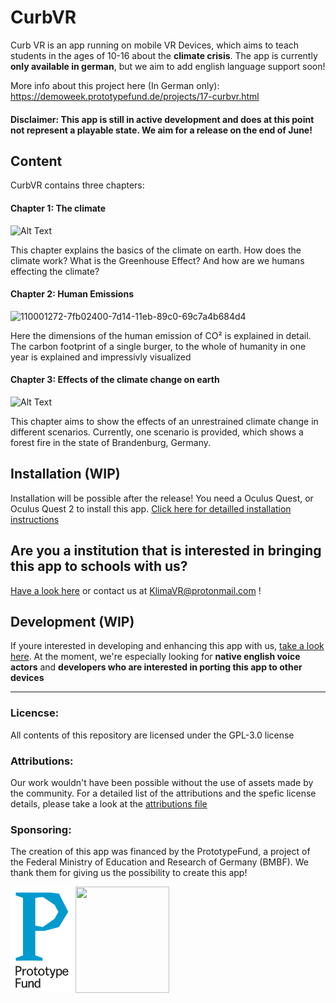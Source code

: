 # CurbVR

Curb VR is an app running on mobile VR Devices, which aims to teach students in the ages of 10-16 about the **climate crisis**. The app is currently **only available in german**, but we aim to add english language support soon!

More info about this project here (In German only): https://demoweek.prototypefund.de/projects/17-curbvr.html


#### Disclaimer: This app is still in active development and does at this point not represent a playable state. We aim for a release on the end of June!

## Content

CurbVR contains three chapters:

#### Chapter 1: The climate

![Alt Text](https://demoweek.prototypefund.de/assets/images/project_images/curbvr/CURB_1_Treibhaus.gif)

This chapter explains the basics of the climate on earth. How does the climate work? What is the Greenhouse Effect? And how are we humans effecting the climate?

#### Chapter 2: Human Emissions

![110001272-7fb02400-7d14-11eb-89c0-69c7a4b684d4](https://user-images.githubusercontent.com/67360570/110001843-141a8680-7d15-11eb-85e6-1a46c93da4f2.png)


Here the dimensions of the human emission of CO² is explained in detail. The carbon footprint of a single burger, to the whole of humanity in one year is explained and impressivly visualized

#### Chapter 3: Effects of the climate change on earth

![Alt Text](https://media.giphy.com/media/KfoCfrBgxWvOPiWV30/giphy.gif)

This chapter aims to show the effects of an unrestrained climate change in different scenarios. Currently, one scenario is provided, which shows a forest fire in the state of Brandenburg, Germany.

## Installation (WIP)
Installation will be possible after the release! You need a Oculus Quest, or Oculus Quest 2 to install this app. [Click here for detailled installation instructions](https://github.com/KlimaVR/CurbVR/wiki/Installing-CurbVR-on-your-device)

## Are you a institution that is interested in bringing this app to schools with us?

[Have a look here](https://github.com/KlimaVR/CurbVR/wiki/Using-CurbVR-in-a-school---educational-institution) or contact us at KlimaVR@protonmail.com !

## Development (WIP)
If youre interested in developing and enhancing this app with us, [take a look here](https://github.com/KlimaVR/CurbVR/wiki/Development). At the moment, we're especially looking for **native english voice actors** and **developers who are interested in porting this app to other devices**

***


### Licencse:

All contents of this repository are licensed under the GPL-3.0 license

### Attributions:
Our work wouldn't have been possible without the use of assets made by the community. For a detailed list of the attributions and the spefic license details, please take a look at the [attributions file](attributions.md)

### Sponsoring:
The creation of this app was financed by the PrototypeFund, a project of the Federal Ministry of Education and Research of Germany (BMBF).
We thank them for giving us the possibility to create this app!

<img src="https://raw.githubusercontent.com/prototypefund/ptf-ci/master/logos/PrototypeFund-P-Logo.png" alt="" width="100" height="170"> <img src="https://prototypefund.de/wp-content/uploads/2016/07/logo-bmbf.svg" alt="" width="150" height="170">
